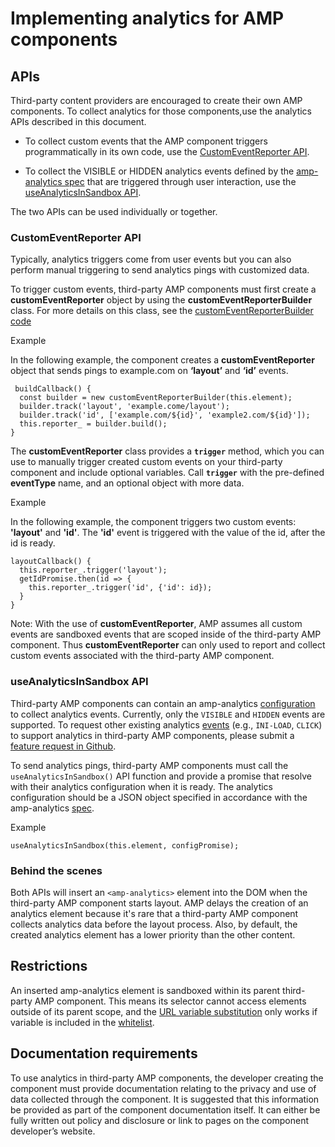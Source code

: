 <!---
Copyright 2017 The AMP HTML Authors. All Rights Reserved.

Licensed under the Apache License, Version 2.0 (the "License");
you may not use this file except in compliance with the License.
You may obtain a copy of the License at

      http://www.apache.org/licenses/LICENSE-2.0

Unless required by applicable law or agreed to in writing, software
distributed under the License is distributed on an "AS-IS" BASIS,
WITHOUT WARRANTIES OR CONDITIONS OF ANY KIND, either express or implied.
See the License for the specific language governing permissions and
limitations under the License.
-->

# Implementing analytics for AMP components

## APIs

Third-party content providers are encouraged to create their own AMP components. To collect analytics for those components,use the analytics APIs described in this document.

* To collect custom events that the AMP component triggers programmatically in its own code, use the [CustomEventReporter API](#CustomEventReporter-API).

* To collect the VISIBLE or HIDDEN analytics events defined by the [amp-analytics spec](amp-analytics.md#Triggers) that are triggered through user interaction, use the [useAnalyticsInSandbox API](#useAnalyticsInSandbox-API).

The two APIs can be used individually or together.

### CustomEventReporter API
Typically, analytics triggers come from user events but you can also perform manual triggering to send analytics pings with customized data.

To trigger custom events, third-party AMP components must first create a **customEventReporter** object by using the **customEventReporterBuilder** class.  For more details on this class, see the  [customEventReporterBuilder code](../../src/extension-analytics.js)

Example

In the following example, the component creates a **customEventReporter** object that sends pings to example.com on **‘layout’** and **‘id’** events.

```
 buildCallback() {
  const builder = new customEventReporterBuilder(this.element);
  builder.track('layout', 'example.come/layout');
  builder.track('id', ['example.com/${id}', 'example2.com/${id}']);
  this.reporter_ = builder.build();
}
```

The **customEventReporter** class provides a **`trigger`** method, which you can use to manually trigger created custom events on your third-party component and include optional variables. Call **`trigger`** with the pre-defined **eventType** name, and an optional object with more data.

Example

In the following example, the component triggers two custom events: **'layout'** and **'id'**.  The **'id'** event is triggered with the value of the id, after the id is ready.

```
layoutCallback() {
  this.reporter_.trigger('layout');
  getIdPromise.then(id => {
    this.reporter_.trigger('id', {'id': id});
  }
}
```

Note: With the use of **customEventReporter**, AMP assumes all custom events are sandboxed events that are scoped inside of the third-party AMP component. Thus **customEventReporter** can only used to report and collect custom events associated with the third-party AMP component.

### useAnalyticsInSandbox API
Third-party AMP components can contain an amp-analytics [configuration](amp-analytics.md#sending-analytics-to-a-vendor-or-in-house) to collect analytics events. Currently, only the `VISIBLE` and `HIDDEN` events are supported. To request other existing analytics [events](amp-analytics.md#triggers) (e.g., `INI-LOAD`, `CLICK`) to support analytics in third-party AMP components, please submit a [feature request in Github](https://github.com/ampproject/amphtml/issues/new).

To send analytics pings, third-party AMP components must call the `useAnalyticsInSandbox()` API function and provide a promise that resolve with their analytics configuration when it is ready. The analytics configuration should be a JSON object specified in accordance with the amp-analytics [spec]((amp-analytics.md#triggers)).

Example
```
useAnalyticsInSandbox(this.element, configPromise);
```

### Behind the scenes
Both APIs will insert an `<amp-analytics>` element into the DOM when the third-party AMP component starts layout. AMP delays the creation of an analytics element because it's rare that a third-party AMP component collects analytics data before the layout process. Also, by default, the created analytics element has a lower priority than the other content.

## Restrictions
An inserted amp-analytics element is sandboxed within its parent third-party AMP component. This means its selector cannot access elements outside of its parent scope, and the [URL variable substitution](../../spec/amp-var-substitutions.md) only works if variable is included in the [whitelist](./0.1/sandbox-vars-whitelist.js).

## Documentation requirements
To use analytics in third-party AMP components, the developer creating the component must provide documentation relating to the privacy and use of data collected through the component. It is suggested that this information be provided as part of the component documentation itself. It can either be fully written out policy and disclosure or link to pages on the component developer’s website.


